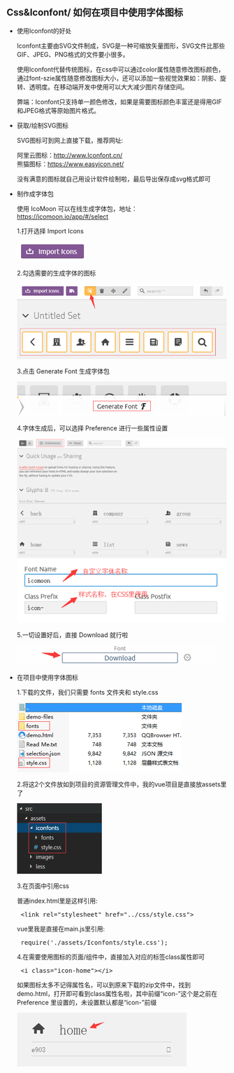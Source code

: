 ## Css&Iconfont/ 如何在项目中使用字体图标

* 使用Iconfont的好处  

    Iconfont主要由SVG文件制成，SVG是一种可缩放矢量图形，SVG文件比那些GIF、JPEG、PNG格式的文件要小很多。

    使用Iconfont代替传统图标，在css中可以通过color属性随意修改图标颜色，通过font-szie属性随意修改图标大小，还可以添加一些视觉效果如：阴影、旋转、透明度。在移动端开发中使用可以大大减少图片存储空间。  

    弊端：Iconfont只支持单一颜色修改，如果是需要图标颜色丰富还是得用GIF和JPEG格式等原始图片格式。

* 获取/绘制SVG图标

    SVG图标可到网上直接下载，推荐网址:  

    阿里云图标：http://www.Iconfont.cn/  
    熊猫图标：https://www.easyicon.net/  


    没有满意的图标就自己用设计软件绘制啦，最后导出保存成svg格式即可

* 制作成字体包

    使用 IcoMoon 可以在线生成字体包，地址：https://icomoon.io/app/#/select  


    1.打开选择 Import Icons  
    
    ![Image text](images/Iconfont-1.png) 


    2.勾选需要的生成字体的图标

    ![Image text](images/Iconfont-2.png)  


    3.点击 Generate Font 生成字体包

    ![Image text](images/Iconfont-3.png) 


    4.字体生成后，可以选择 Preference 进行一些属性设置

    ![Image text](images/Iconfont-4.png) 
    ![Image text](images/Iconfont-5.png) 


    5.一切设置好后，直接 Download 就行啦

    ![Image text](images/Iconfont-6.png) 



* 在项目中使用字体图标

    1.下载的文件，我们只需要 fonts 文件夹和 style.css

    ![Image text](images/Iconfont-7.png) 


    2.将这2个文件放如到项目的资源管理文件中，我的vue项目是直接放assets里了

    ![Image text](images/Iconfont-8.png) 


    3.在页面中引用css


    普通index.html里是这样引用:


    <pre> &lt;link rel="stylesheet" href="../css/style.css"&gt; </pre>

    vue里我是直接在main.js里引用:

    <pre> require('./assets/Iconfonts/style.css'); </pre>


    4.在需要使用图标的页面/组件中，直接加入对应的标签class属性即可
    <pre> &lt;i class="icon-home"&gt;&lt;/i&gt;  </pre>

    如果图标太多不记得属性名，可以到原来下载的zip文件中，找到demo.html，打开即可看到class属性名啦，其中前缀“icon-”这个是之前在 Preference 里设置的，未设置默认都是“icon-”前缀  
    
    ![Image text](images/Iconfont-9.png) 